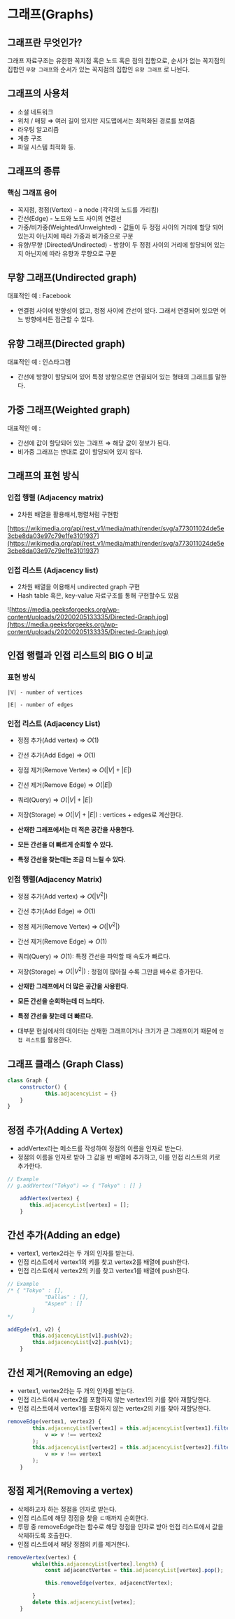 # 그래프(Graphs)

## 그래프란 무엇인가?

 그래프 자료구조는 유한한 꼭지점 혹은 노드 혹은 점의 집합으로, 순서가 없는 꼭지점의 집합인 `무향 그래프`와  순서가 있는 꼭지점의 집합인 `유향 그래프` 로 나뉜다. 

## 그래프의 사용처

- 소셜 네트워크
- 위치 / 매핑 ⇒ 여러 길이 있지만 지도맵에서는 최적화된 경로를 보여줌
- 라우팅 알고리즘
- 계층 구조
- 파일 시스템 최적화 등.

## 그래프의 종류

### 핵심 그래프 용어

- 꼭지점, 정점(Vertex) -  a node (각각의 노드를 가리킴)
- 간선(Edge) - 노드와 노드 사이의 연결선
- 가중/비가중(Weighted/Unweighted) - 값들이 두 정점 사이의 거리에 할당 되어 있는지 아닌지에 따라 가중과 비가중으로 구분
- 유향/무향 (Directed/Undirected) - 방향이 두 정점 사이의 거리에 할당되어 있는지 아닌지에 따라 유향과 무향으로 구분

## 무향 그래프(Undirected graph)

 대표적인 예 : Facebook

- 연결점 사이에 방향성이 없고, 정점 사이에 간선이 있다. 그래서 연결되어 있으면 어느 방향에서든 접근할 수 있다.

## 유향 그래프(Directed graph)

대표적인 예 : 인스타그램

- 간선에 방향이 할당되어 있어 특정 방향으로만 연결되어 있는 형태의 그래프를 말한다.

## 가중 그래프(Weighted graph)

대표적인 예 : 

- 간선에 값이 할당되어 있는 그래프 ⇒ 해당 값이 정보가 된다.
- 비가중 그래프는 반대로 값이 할당되어 있지 않다.

## 그래프의 표현 방식

### 인접 행렬 (Adjacency matrix)

- 2차원 배열을 활용해서,행렬처럼 구현함

[https://wikimedia.org/api/rest_v1/media/math/render/svg/a773011024de5e3cbe8da03e97c79e1fe3101937](https://wikimedia.org/api/rest_v1/media/math/render/svg/a773011024de5e3cbe8da03e97c79e1fe3101937)

### 인접 리스트 (Adjacency list)

- 2차원 배열을 이용해서 undirected graph 구현
- Hash table 혹은, key-value 자료구조를 통해 구현할수도 있음

![https://media.geeksforgeeks.org/wp-content/uploads/20200205133335/Directed-Graph.jpg](https://media.geeksforgeeks.org/wp-content/uploads/20200205133335/Directed-Graph.jpg)

## 인접 행렬과 인접 리스트의 BIG O 비교

### 표현 방식

`|V| - number of vertices`

`|E| - number of edges`

### 인접 리스트 (Adjacency List)

- 정점 추가(Add vertex) ⇒ $O(1)$
- 간선 추가(Add Edge) ⇒ $O(1)$
- 정점 제거(Remove Vertex) ⇒ $O(|V| + |E|)$
- 간선 제거(Remove Edge) ⇒ $O(|E|)$
- 쿼리(Query) ⇒ $O(|V| + |E|)$
- 저장(Storage) ⇒ $O(|V| + |E|)$ : vertices + edges로 계산한다.

- **산재한 그래프에서는 더 적은 공간을 사용한다.**
- **모든 간선을 더 빠르게 순회할 수 있다.**
- **특정 간선을 찾는데는 조금 더 느릴 수 있다.**

### 인접 행렬(Adjacency Matrix)

- 정점 추가(Add vertex) ⇒ $O(|V^2|)$
- 간선 추가(Add Edge) ⇒ $O(1)$
- 정점 제거(Remove Vertex) ⇒ $O(|V^2|)$
- 간선 제거(Remove Edge) ⇒ $O(1)$
- 쿼리(Query) ⇒ $O(1)$: 특정 간선을 파악할 때 속도가 빠르다.
- 저장(Storage) ⇒ $O(|V^2|)$ : 정점이 많아질 수록 그만큼 배수로 증가한다.

- **산재한 그래프에서 더 많은 공간을 사용한다.**
- **모든 간선을 순회하는데 더 느리다.**
- **특정 간선을 찾는데 더 빠르다.**

- 대부분 현실에서의 데이터는 산재한 그래프이거나 크기가 큰 그래프이기 때문에 `인접 리스트`를 활용한다.

## 그래프 클래스 (Graph Class)

```jsx
class Graph {
	constructor() {
			this.adjacencyList = {}
	}
}
```

## 정점 추가(Adding A Vertex)

- addVertex라는 메소드를 작성하여 정점의 이름을 인자로 받는다.
- 정점의 이름을 인자로 받아 그 값을 빈 배열에 추가하고, 이를 인접 리스트의 키로 추가한다.

```jsx
// Example
// g.addVertex("Tokyo") => { "Tokyo" : [] }

	addVertex(vertex) {
	   this.adjacencyList[vertex] = [];
	}
```

## 간선 추가(Adding an edge)

- vertex1, vertex2라는 두 개의 인자를 받는다.
- 인접 리스트에서 vertex1의 키를 찾고 vertex2를 배열에 push한다.
- 인접 리스트에서 vertex2의 키를 찾고 vertex1를 배열에 push한다.

```jsx
// Example
/* { "Tokyo" : [],
			"Dallas" : [],
			"Aspen" : []
		}
*/

addEgde(v1, v2) {
	    this.adjacencyList[v1].push(v2);
	    this.adjacencyList[v2].push(v1);
	}
```

## 간선 제거(Removing an edge)

- vertex1, vertex2라는 두 개의 인자를 받는다.
- 인접 리스트에서 vertex2를 포함하지 않는 vertex1의 키를 찾아 재할당한다.
- 인접 리스트에서 vertex1를 포함하지 않는 vertex2의 키를 찾아 재할당한다.

```jsx
removeEdge(vertex1, vertex2) {
	    this.adjacencyList[vertex1] = this.adjacencyList[vertex1].filter(
            v => v !== vertex2
	    );
	    this.adjacencyList[vertex2] = this.adjacencyList[vertex2].filter(
            v => v !== vertex1
	    );
	}
```

## 정점 제거(Removing a vertex)

- 삭제하고자 하는 정점을 인자로 받는다.
- 인접 리스트에 해당 정점을 찾을 ㄷ때까지 순회한다.
- 루핑 중 removeEdge라는 함수로 해당 정점을 인자로 받아 인접 리스트에서 값을 삭제하도록 호출한다.
- 인접 리스트에서 해당 정점의 키를 제거한다.

```jsx
removeVertex(vertex) {
	    while(this.adjacencyList[vertex].length) {
	        const adjacenctVertex = this.adjacencyList[vertex].pop();

	        this.removeEdge(vertex, adjacenctVertex);

	    }
	    delete this.adjacencyList[vetex];
	}
```
